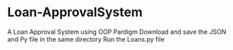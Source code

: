 # Loan-ApprovalSystem
A Loan Approval System using OOP Pardigm
Download and save the JSON and Py file in the same directory
Run the Loans.py file

